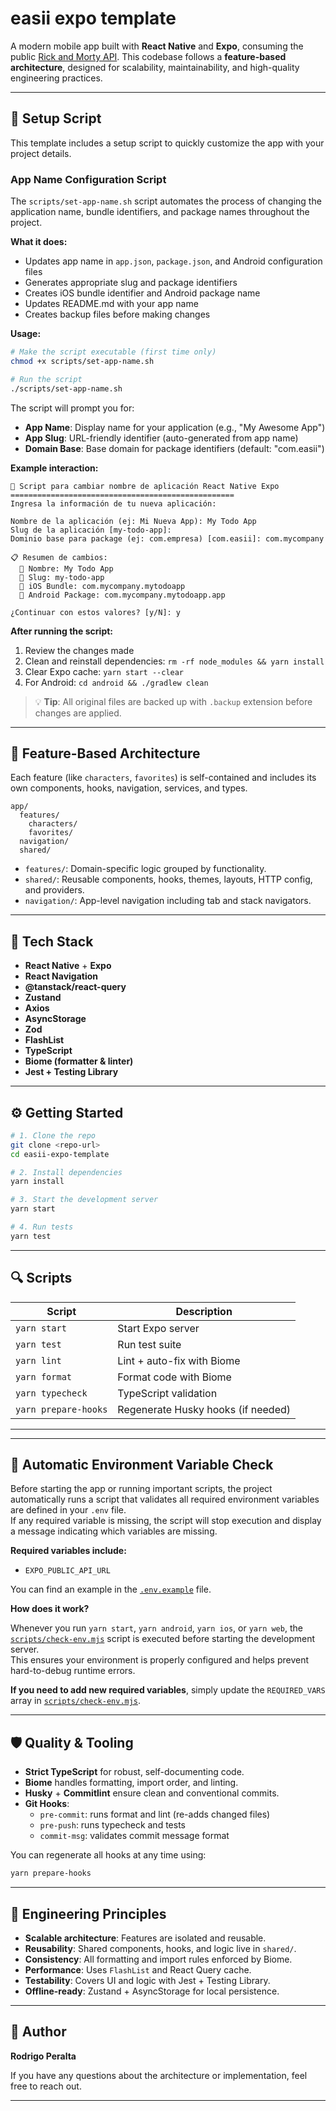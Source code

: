 # easii expo template

A modern mobile app built with **React Native** and **Expo**, consuming the public [Rick and Morty API](https://rickandmortyapi.com/). This codebase follows a **feature-based architecture**, designed for scalability, maintainability, and high-quality engineering practices.

---

## 🔧 Setup Script

This template includes a setup script to quickly customize the app with your project details.

### App Name Configuration Script

The `scripts/set-app-name.sh` script automates the process of changing the application name, bundle identifiers, and package names throughout the project.

**What it does:**
- Updates app name in `app.json`, `package.json`, and Android configuration files
- Generates appropriate slug and package identifiers
- Creates iOS bundle identifier and Android package name
- Updates README.md with your app name
- Creates backup files before making changes

**Usage:**

```bash
# Make the script executable (first time only)
chmod +x scripts/set-app-name.sh

# Run the script
./scripts/set-app-name.sh
```

The script will prompt you for:
- **App Name**: Display name for your application (e.g., "My Awesome App")
- **App Slug**: URL-friendly identifier (auto-generated from app name)
- **Domain Base**: Base domain for package identifiers (default: "com.easii")

**Example interaction:**
```
🚀 Script para cambiar nombre de aplicación React Native Expo
==================================================
Ingresa la información de tu nueva aplicación:

Nombre de la aplicación (ej: Mi Nueva App): My Todo App
Slug de la aplicación [my-todo-app]: 
Dominio base para package (ej: com.empresa) [com.easii]: com.mycompany

📋 Resumen de cambios:
  📱 Nombre: My Todo App
  🔗 Slug: my-todo-app
  🍎 iOS Bundle: com.mycompany.mytodoapp
  🤖 Android Package: com.mycompany.mytodoapp.app

¿Continuar con estos valores? [y/N]: y
```

**After running the script:**
1. Review the changes made
2. Clean and reinstall dependencies: `rm -rf node_modules && yarn install`
3. Clear Expo cache: `yarn start --clear`
4. For Android: `cd android && ./gradlew clean`

> 💡 **Tip**: All original files are backed up with `.backup` extension before changes are applied.
---

## 📁 Feature-Based Architecture

Each feature (like `characters`, `favorites`) is self-contained and includes its own components, hooks, navigation, services, and types.

```
app/
  features/
    characters/
    favorites/
  navigation/
  shared/
```

- `features/`: Domain-specific logic grouped by functionality.
- `shared/`: Reusable components, hooks, themes, layouts, HTTP config, and providers.
- `navigation/`: App-level navigation including tab and stack navigators.

---

## 🚀 Tech Stack

- **React Native** + **Expo**
- **React Navigation**
- **@tanstack/react-query**
- **Zustand**
- **Axios**
- **AsyncStorage**
- **Zod**
- **FlashList**
- **TypeScript**
- **Biome (formatter & linter)**
- **Jest + Testing Library**

---

## ⚙️ Getting Started

```bash
# 1. Clone the repo
git clone <repo-url>
cd easii-expo-template

# 2. Install dependencies
yarn install

# 3. Start the development server
yarn start

# 4. Run tests
yarn test
```

---

## 🔍 Scripts

| Script            | Description                              |
|-------------------|------------------------------------------|
| `yarn start`      | Start Expo server                        |
| `yarn test`       | Run test suite                           |
| `yarn lint`       | Lint + auto-fix with Biome               |
| `yarn format`     | Format code with Biome                   |
| `yarn typecheck`  | TypeScript validation                    |
| `yarn prepare-hooks` | Regenerate Husky hooks (if needed)    |

---

---

## 📝 Automatic Environment Variable Check

Before starting the app or running important scripts, the project automatically runs a script that validates all required environment variables are defined in your `.env` file.  
If any required variable is missing, the script will stop execution and display a message indicating which variables are missing.

**Required variables include:**
- `EXPO_PUBLIC_API_URL`

You can find an example in the [`.env.example`](.env.example) file.

**How does it work?**

Whenever you run `yarn start`, `yarn android`, `yarn ios`, or `yarn web`, the [`scripts/check-env.mjs`](scripts/check-env.mjs) script is executed before starting the development server.  
This ensures your environment is properly configured and helps prevent hard-to-debug runtime errors.

**If you need to add new required variables**, simply update the `REQUIRED_VARS` array in [`scripts/check-env.mjs`](scripts/check-env.mjs).

---

## 🛡️ Quality & Tooling

- **Strict TypeScript** for robust, self-documenting code.
- **Biome** handles formatting, import order, and linting.
- **Husky** + **Commitlint** ensure clean and conventional commits.
- **Git Hooks**:
  - `pre-commit`: runs format and lint (re-adds changed files)
  - `pre-push`: runs typecheck and tests
  - `commit-msg`: validates commit message format

You can regenerate all hooks at any time using:

```bash
yarn prepare-hooks
```

---

## 🧩 Engineering Principles

- **Scalable architecture**: Features are isolated and reusable.
- **Reusability**: Shared components, hooks, and logic live in `shared/`.
- **Consistency**: All formatting and import rules enforced by Biome.
- **Performance**: Uses `FlashList` and React Query cache.
- **Testability**: Covers UI and logic with Jest + Testing Library.
- **Offline-ready**: Zustand + AsyncStorage for local persistence.

---

## 👤 Author

**Rodrigo Peralta**

If you have any questions about the architecture or implementation, feel free to reach out.

---
